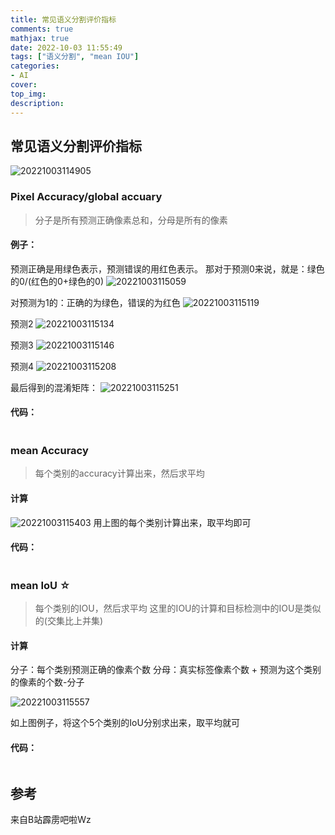 ```yaml
---
title: 常见语义分割评价指标
comments: true
mathjax: true
date: 2022-10-03 11:55:49
tags: ["语义分割", "mean IOU"]
categories:
- AI
cover:
top_img:
description:
---
```

<script type="text/javascript" src="/js/src/bai.js"></script>


## 常见语义分割评价指标
![20221003114905](https://image.geoer.cn/20221003114905.png)



### Pixel Accuracy/global accuary
> 分子是所有预测正确像素总和，分母是所有的像素


#### **例子：**
预测正确是用绿色表示，预测错误的用红色表示。
那对于预测0来说，就是：绿色的0/(红色的0+绿色的0)
![20221003115059](https://image.geoer.cn/20221003115059.png)

对预测为1的：正确的为绿色，错误的为红色
![20221003115119](https://image.geoer.cn/20221003115119.png)

预测2
![20221003115134](https://image.geoer.cn/20221003115134.png)

预测3
![20221003115146](https://image.geoer.cn/20221003115146.png)

预测4
![20221003115208](https://image.geoer.cn/20221003115208.png)


最后得到的混淆矩阵：
![20221003115251](https://image.geoer.cn/20221003115251.png)






#### **代码：**
```python

```



### mean Accuracy
> 每个类别的accuracy计算出来，然后求平均
#### 计算
![20221003115403](https://image.geoer.cn/20221003115403.png)
用上图的每个类别计算出来，取平均即可


#### **代码：**
```python

```



### mean IoU  ☆
> 每个类别的IOU，然后求平均
这里的IOU的计算和目标检测中的IOU是类似的(交集比上并集)

#### 计算
分子：每个类别预测正确的像素个数
分母：真实标签像素个数 + 预测为这个类别的像素的个数-分子

![20221003115557](https://image.geoer.cn/20221003115557.png)

如上图例子，将这个5个类别的IoU分别求出来，取平均就可


#### **代码：**
```python

```




## 参考
来自B站霹雳吧啦Wz




